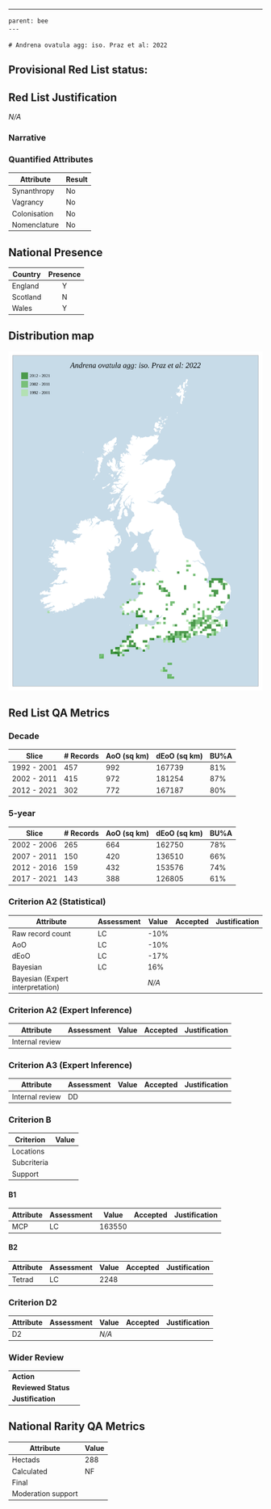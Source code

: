 ---
    parent: bee
    ---

    # Andrena ovatula agg: iso. Praz et al: 2022

## Provisional Red List status: 

## Red List Justification
*N/A*
### Narrative



### Quantified Attributes
|Attribute|Result|
|---|---|
|Synanthropy|No|
|Vagrancy|No|
|Colonisation|No|
|Nomenclature|No|




## National Presence
|Country|Presence
|---|:-:|
|England|Y|
|Scotland|N|
|Wales|Y|


## Distribution map
![](../map/1616.svg)

## Red List QA Metrics
### Decade
| Slice | # Records | AoO (sq km) | dEoO (sq km) |BU%A |
|---|---|---|---|---|
|1992 - 2001|457|992|167739|81%|
|2002 - 2011|415|972|181254|87%|
|2012 - 2021|302|772|167187|80%|
### 5-year
| Slice | # Records | AoO (sq km) | dEoO (sq km) |BU%A |
|---|---|---|---|---|
|2002 - 2006|265|664|162750|78%|
|2007 - 2011|150|420|136510|66%|
|2012 - 2016|159|432|153576|74%|
|2017 - 2021|143|388|126805|61%|
### Criterion A2 (Statistical)
|Attribute|Assessment|Value|Accepted|Justification
|---|---|---|---|---|
|Raw record count|LC|-10%|||
|AoO|LC|-10%|||
|dEoO|LC|-17%|||
|Bayesian|LC|16%|||
|Bayesian (Expert interpretation)||*N/A*|||
### Criterion A2 (Expert Inference)
|Attribute|Assessment|Value|Accepted|Justification
|---|---|---|---|---|
|Internal review|||||
### Criterion A3 (Expert Inference)
|Attribute|Assessment|Value|Accepted|Justification
|---|---|---|---|---|
|Internal review|DD||||
### Criterion B
|Criterion| Value|
|---|---|
|Locations||
|Subcriteria||
|Support||
#### B1
|Attribute|Assessment|Value|Accepted|Justification
|---|---|---|---|---|
|MCP|LC|163550|||
#### B2
|Attribute|Assessment|Value|Accepted|Justification
|---|---|---|---|---|
|Tetrad|LC|2248|||
### Criterion D2
|Attribute|Assessment|Value|Accepted|Justification
|---|---|---|---|---|
|D2||*N/A*|||
### Wider Review
|  |  |
|---|---|
|**Action**||
|**Reviewed Status**||
|**Justification**||


## National Rarity QA Metrics
|Attribute|Value|
|---|---|
|Hectads|288|
|Calculated|NF|
|Final||
|Moderation support||


